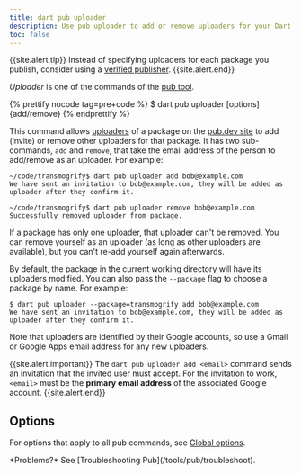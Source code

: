 ```yaml
---
title: dart pub uploader
description: Use pub uploader to add or remove uploaders for your Dart package on the pub.dev site.
toc: false
---
```


{{site.alert.tip}}
  Instead of specifying uploaders for each package you publish,
  consider using a
  [verified publisher](/tools/pub/verified-publishers).
{{site.alert.end}}

_Uploader_ is one of the commands of the [pub tool](/tools/pub/cmd).

{% prettify nocode tag=pre+code %}
$ dart pub uploader [options] {add/remove} <email>
{% endprettify %}

This command allows
[uploaders](/tools/pub/glossary#uploader) of a
package on the [pub.dev site]({{site.pub}}) to add (invite) or remove
other uploaders for that package. It has two sub-commands,
`add` and `remove`, that take the email address of the person to
add/remove as an uploader. For example:

```terminal
~/code/transmogrify$ dart pub uploader add bob@example.com
We have sent an invitation to bob@example.com, they will be added as uploader after they confirm it.

~/code/transmogrify$ dart pub uploader remove bob@example.com
Successfully removed uploader from package.
```

If a package has only one uploader, that uploader can't be removed. You can
remove yourself as an uploader (as long as other uploaders are available),
but you can't re-add yourself again afterwards.

By default, the package in the current working directory will have its
uploaders modified. You can also pass the `--package` flag to choose a
package by name. For example:

```terminal
$ dart pub uploader --package=transmogrify add bob@example.com
We have sent an invitation to bob@example.com, they will be added as uploader after they confirm it.
```

Note that uploaders are identified by their Google accounts, so use a Gmail or
Google Apps email address for any new uploaders.

{{site.alert.important}}
  The `dart pub uploader add <email>` command sends an invitation that
  the invited user must accept.
  For the invitation to work,
  `<email>` must be the **primary email address** of
  the associated Google account.
{{site.alert.end}}

## Options

For options that apply to all pub commands, see
[Global options](/tools/pub/cmd#global-options).

<aside class="alert alert-info" markdown="1">
  *Problems?* See [Troubleshooting Pub](/tools/pub/troubleshoot).
</aside>
